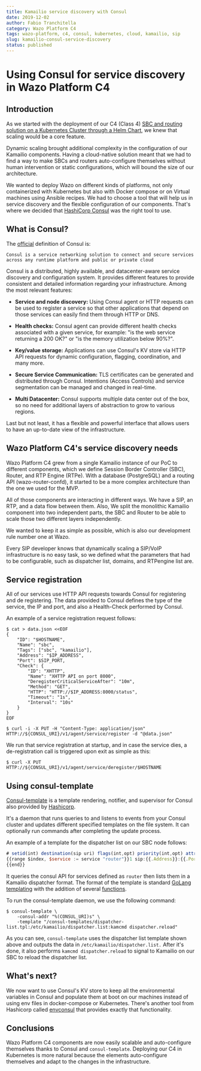 ```yaml
---
title: Kamailio service discovery with Consul
date: 2019-12-02
author: Fabio Tranchitella
category: Wazo Platform C4
tags: wazo-platform, c4, consul, kubernetes, cloud, kamailio, sip
slug: kamailio-consul-service-discovery
status: published
---
```


# Using Consul for service discovery in Wazo Platform C4

## Introduction

As we started with the deployment of our C4 (Class 4) [SBC and routing solution on a Kubernetes Cluster through a Helm Chart](/blog/wazo-platform-c4-on-kubernetes), we knew that scaling would be a core feature.

Dynamic scaling brought additional complexity in the configuration of our Kamailio components. Having a cloud-native solution meant that we had to find a way to make SBCs and routers auto-configure themselves without human intervention or static configurations, which will bound the size of our architecture.

We wanted to deploy Wazo on different kinds of platforms, not only containerized with Kubernetes but also with Docker compose or on Virtual machines using Ansible recipes. We had to choose a tool that will help us in service discovery and the flexible configuration of our components. That's where we decided that [HashiCorp Consul](https://www.consul.io) was the right tool to use.

## What is Consul?

The [official](https://www.consul.io) definition of Consul is:

`Consul is a service networking solution to connect and secure services across any runtime platform and public or private cloud`

Consul is a distributed,  highly available, and datacenter-aware service discovery and configuration system. It provides different features to provide consistent and detailed information regarding your infrastructure. Among the most relevant features:

* **Service and node discovery:** Using Consul agent or HTTP requests can be used to register a service so that other applications that depend on those services can easily find them through HTTP or DNS.

* **Health checks:** Consul agent can provide different health checks associated with a given service, for example: "is the web service returning a 200 OK?" or "is the memory utilization below 90%?".

* **Key/value storage:** Applications can use Consul's KV store via HTTP API requests for dynamic configuration, flagging, coordination, and many more.

* **Secure Service Communication:** TLS certificates can be generated and distributed through Consul. Intentions (Access Controls) and service segmentation can be managed and changed in real-time.

* **Multi Datacenter:** Consul supports multiple data center out of the box, so no need for additional layers of abstraction to grow to various regions.

Last but not least, it has a flexible and powerful interface that allows users to have an up-to-date view of the infrastructure.

## Wazo Platform C4's service discovery needs

Wazo Platform C4 grew from a single Kamailio instance of our PoC to different components, which we define Session Border Controller (SBC), Router, and RTP Engine (RTPe). With a database (PostgreSQL) and a routing API (wazo-router-confd), it started to be a more complex architecture than the one we used for the MVP.

All of those components are interacting in different ways. We have a SIP, an RTP, and a data flow between them. Also, We split the monolithic Kamailio component into two independent parts, the SBC and Router to be able to scale those two different layers independently.

We wanted to keep it as simple as possible, which is also our development rule number one at Wazo.

Every SIP developer knows that dynamically scaling a SIP/VoIP infrastructure is no easy task, so we defined what the parameters that had to be configurable, such as dispatcher list, domains, and RTPengine list are.

## Service registration

All of our services use HTTP API requests towards Consul for registering and de registering. The data provided to Consul defines the type of the service, the IP and port, and also a Health-Check performed by Consul.

An example of a service registration request follows:

```ShellSession
$ cat > data.json <<EOF
{
    "ID": "$HOSTNAME",
    "Name": "sbc",
    "Tags": ["sbc", "kamailio"],
    "Address": "$IP_ADDRESS",
    "Port": $SIP_PORT,
    "Check": {
        "ID": "XHTTP",
        "Name": "XHTTP API on port 8000",
        "DeregisterCriticalServiceAfter": "10m",
        "Method": "GET",
        "HTTP": "HTTP://$IP_ADDRESS:8000/status",
        "Timeout": "1s",
        "Interval": "10s"
    }
}
EOF

$ curl -i -X PUT -H "Content-Type: application/json" HTTP://${CONSUL_URI}/v1/agent/service/register -d "@data.json"
```

We run that service registration at startup, and in case the service dies, a de-registration call is triggered upon exit as simple as this:

```ShellSession
$ curl -X PUT HTTP://${CONSUL_URI}/v1/agent/service/deregister/$HOSTNAME
```

## Using consul-template

[Consul-template](HTTPs://github.com/hashicorp/consul-template) is a template rendering, notifier, and supervisor for Consul also provided by [Hashicorp](HTTPs://www.hashicorp.com/).

It's a daemon that runs queries to and listens to events from your Consul cluster and updates different specified templates on the file system. It can optionally run commands after completing the update process.

An example of a template for the dispatcher list on our SBC node follows:

```Javascript
# setid(int) destination(sip uri) flags(int,opt) priority(int,opt) attributes(str,opt)
{{range $index, $service := service "router"}}1 sip:{{.Address}}:{{.Port}} 16 10
{{end}}
```

It queries the consul API for services defined as `router` then lists them in a Kamailio dispatcher format. The format of the template is standard [GoLang templating](https://pkg.go.dev/text/template) with the addition of several [functions](HTTPs://github.com/hashicorp/consul-template/blob/master/template/funcs.go).

To run the consul-template daemon, we use the following command:

```ShellSession
$ consul-template \
    -consul-addr "%(CONSUL_URI)s" \
    -template "/consul-templates/dispatcher-list.tpl:/etc/kamailio/dispatcher.list:kamcmd dispatcher.reload"
```

As you can see, `consul-template` uses the dispatcher list template shown above and outputs the data in `/etc/kamailio/dispatcher.list.` After it's done, it also performs `kamcmd dispatcher.reload` to signal to Kamailio on our SBC to reload the dispatcher list.

## What's next?

We now want to use Consul's KV store to keep all the environmental variables in Consul and populate them at boot on our machines instead of using env files in docker-compose or Kubernetes. There's another tool from Hashicorp called [envconsul](HTTPs://github.com/hashicorp/envconsul) that provides exactly that functionality.

## Conclusions

Wazo Platform C4 components are now easily scalable and auto-configure themselves thanks to Consul and `consul-template`. Deploying our C4 in Kubernetes is more natural because the elements auto-configure themselves and adapt to the changes in the infrastructure.

